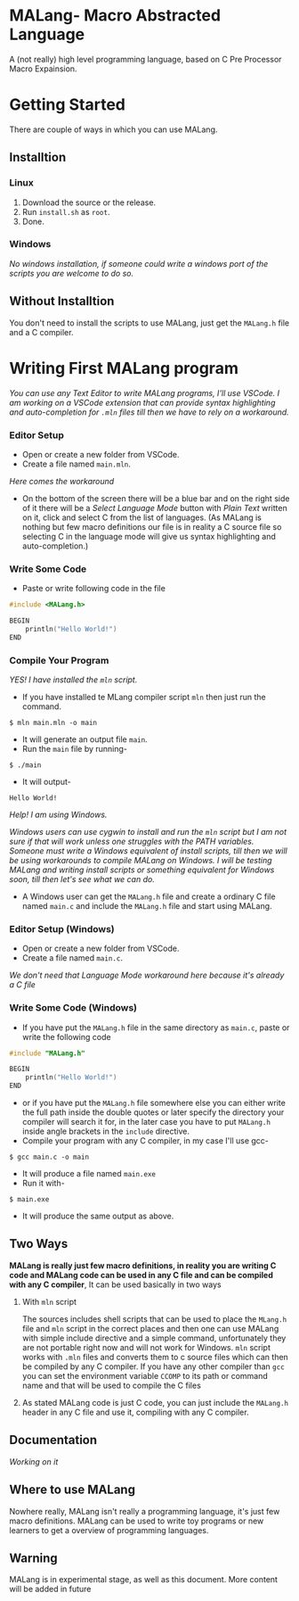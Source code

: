 # MALang- Macro Abstracted Language
A (not really) high level programming language, based on C Pre Processor Macro
Expainsion.

# Getting Started
There are couple of ways in which you can use MALang.

## Installtion

### Linux
1. Download the source or the release.
2. Run `install.sh` as `root`.
3. Done.

### Windows
_No windows installation, if someone could write a windows port of the scripts
you are welcome to do so._

## Without Installtion
You don't need to install the scripts to use MALang, just get the `MALang.h` file
and a C compiler.

# Writing First MALang program
_You can use any Text Editor to write MALang programs, I'll use VSCode. 
I am working on a VSCode extension that can provide syntax highlighting and auto-completion for `.mln` files till then we have to rely on a workaround._
### Editor Setup
- Open or create a new folder from VSCode.
- Create a file named `main.mln`.

_Here comes the workaround_

- On the bottom of the screen there will be a blue bar and on the right side
of it there will be a _Select Language Mode_ button with _Plain Text_ written
on it, click and select C from the list of languages. (As MALang is nothing
but few macro definitions our file is in reality a C source file so
selecting C in the language mode will give us syntax highlighting and
auto-completion.)
### Write Some Code
- Paste or write following code in the file
```C
#include <MALang.h>

BEGIN
    println("Hello World!")
END
```
### Compile Your Program
_YES! I have installed the `mln` script._
- If you have installed te MLang compiler script `mln` then just run the command.
```shell
$ mln main.mln -o main
```
- It will generate an output file `main`.
- Run the `main` file by running-
```shell
$ ./main
```
- It will output-
```
Hello World!
```
_Help! I am using Windows._

_Windows users can use cygwin to install and run the `mln` script but I am not
sure if that will work unless one struggles with the PATH variables.
Someone must write a Windows equivalent of install scripts, till
then we will be using workarounds to compile MALang on Windows. I will
be testing MALang and writing install scripts or something equivalent
for Windows soon, till then let's see what we can do._

- A Windows user can get the `MALang.h` file and create a ordinary C file
named `main.c` and include the `MALang.h` file and start
using MALang.

### Editor Setup (Windows)
- Open or create a new folder from VSCode.
- Create a file named `main.c`.

_We don't need that Language Mode workaround here because it's already a
C file_

### Write Some Code (Windows)
- If you have put the `MALang.h` file in the same directory as `main.c`,
paste or write the following code
```C
#include "MALang.h"

BEGIN
    println("Hello World!")
END
```
- or if you have put the `MALang.h` file somewhere else you can either write
the full path inside the double quotes or later specify the directory your
compiler will search it for, in the later case you have to put `MALang.h`
inside angle brackets in the `include` directive.
- Compile your program with any C compiler, in my case I'll use gcc-
```shell
$ gcc main.c -o main
```
- It will produce a file named `main.exe`
- Run it with-
```shell
$ main.exe
```
- It will produce the same output as above.

## Two Ways
**MALang is really just few macro definitions, in reality you are writing
C code and MALang code can be used in any C file and can be compiled with
any C compiler**, It can be used basically in two ways
1. With `mln` script
    
    The sources includes shell scripts that can be used to place the `MLang.h`
    file and `mln` script in the correct places and then one can use MALang
    with simple include directive and a simple command, unfortunately
    they are not portable right now and will not work for Windows.
    `mln` script works with `.mln` files and converts them to c source files
    which can then be compiled by any C compiler.
    If you have any other compiler than `gcc` you can set the environment
    variable `CCOMP` to its path or command name and that will be used to
    compile the C files

2. As stated MALang code is just C code, you can just include the `MALang.h`
    header in any C file and use it, compiling with any C compiler.

## Documentation
_Working on it_

## Where to use MALang
Nowhere really, MALang isn't really a programming language, it's just few
macro definitions. MALang can be used to write toy programs or new learners
to get a overview of programming languages.


## Warning
MALang is in experimental stage, as well as this document. More content
will be added in future